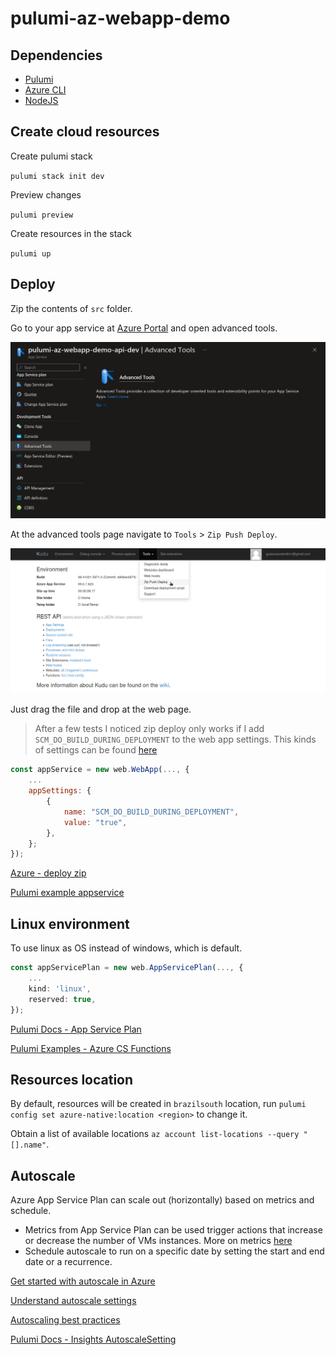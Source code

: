 # pulumi-az-webapp-demo

## Dependencies

- [Pulumi]()
- [Azure CLI]()
- [NodeJS]()

## Create cloud resources

Create pulumi stack

`pulumi stack init dev`

Preview changes

`pulumi preview`

Create resources in the stack

`pulumi up`

## Deploy

Zip the contents of `src` folder.

Go to your app service at [Azure Portal](https://portal.azure.com) and open advanced tools.

![app service advanced tools option](docs/images/az-portal-advanced-tools.png)

At the advanced tools page navigate to `Tools` > `Zip Push Deploy`.

![tools - zip push deploy](docs/images/az-webapp-zip-deploy-option.png)

Just drag the file and drop at the web page.

> After a few tests I noticed zip deploy only works if I add `SCM_DO_BUILD_DURING_DEPLOYMENT` to the web app settings. This kinds of settings can be found [here](https://learn.microsoft.com/en-us/azure/app-service/reference-app-settings?tabs=kudu%2Cdotnet#build-automation)

```javascript
const appService = new web.WebApp(..., {
    ...
    appSettings: {
        {
            name: "SCM_DO_BUILD_DURING_DEPLOYMENT",
            value: "true",
        },
    };
});
```

[Azure - deploy zip](https://learn.microsoft.com/en-us/azure/app-service/deploy-zip?tabs=cli)

[Pulumi example appservice](https://www.pulumi.com/registry/packages/azure-native/how-to-guides/azure-ts-appservice/)

## Linux environment

To use linux as OS instead of windows, which is default.

```typescript
const appServicePlan = new web.AppServicePlan(..., {
    ...
    kind: 'linux',
    reserved: true,
});
```

[Pulumi Docs - App Service Plan](https://www.pulumi.com/registry/packages/azure-native/api-docs/web/appserviceplan/#reserved_nodejs)

[Pulumi Examples - Azure CS Functions](https://github.com/pulumi/examples/blob/master/azure-cs-functions/FunctionsStack.cs#L27)

## Resources location

By default, resources will be created in `brazilsouth` location, run `pulumi config set azure-native:location <region>` to change it.

Obtain a list of available locations `az account list-locations --query "[].name"`.

## Autoscale

Azure App Service Plan can scale out (horizontally) based on metrics and schedule.

- Metrics from App Service Plan can be used trigger actions that increase or decrease the number of VMs instances. More on metrics [here](https://learn.microsoft.com/en-us/azure/app-service/web-sites-monitor)
- Schedule autoscale to run on a specific date by setting the start and end date or a recurrence.

[Get started with autoscale in Azure](https://learn.microsoft.com/en-us/azure/azure-monitor/autoscale/autoscale-get-started)

[Understand autoscale settings](https://learn.microsoft.com/en-us/azure/azure-monitor/autoscale/autoscale-understanding-settings)

[Autoscaling best practices](https://learn.microsoft.com/en-us/azure/architecture/best-practices/auto-scaling)

[Pulumi Docs - Insights AutoscaleSetting](https://www.pulumi.com/registry/packages/azure-native/api-docs/insights/autoscalesetting/)
